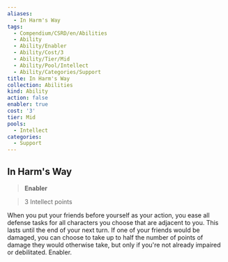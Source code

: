 ```yaml
---
aliases:
  - In Harm's Way
tags:
  - Compendium/CSRD/en/Abilities
  - Ability
  - Ability/Enabler
  - Ability/Cost/3
  - Ability/Tier/Mid
  - Ability/Pool/Intellect
  - Ability/Categories/Support
title: In Harm's Way
collection: Abilities
kind: Ability
action: false
enabler: true
cost: '3'
tier: Mid
pools:
  - Intellect
categories:
  - Support
---
```

## In Harm's Way    
>**Enabler**    
>3 Intellect points  
    
When you put your friends before yourself as your action, you ease all defense tasks for all characters you choose that are adjacent to you. This lasts until the end of your next turn. If one of your friends would be damaged, you can choose to take up to half the number of points of damage they would otherwise take, but only if you're not already impaired or debilitated. Enabler.